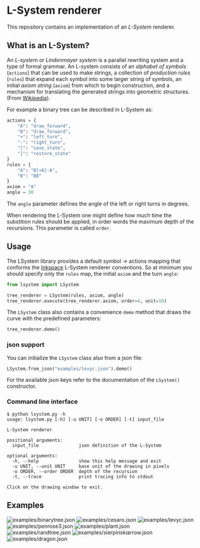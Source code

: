 # L-System renderer

This repository contains an implementation of an *L-System* renderer. 

## What is an L-System?

An *L-system* or *Lindenmayer system* is a parallel rewriting system and a type of formal grammar. An L-system consists of an *alphabet of symbols* (`actions`) that can be used to make strings, a collection of *production rules* (`rules`) that expand each symbol into some larger string of symbols, an initial *axiom string* (`axiom`) from which to begin construction, and a mechanism for translating the generated strings into geometric structures. (From [Wikipedia](https://en.wikipedia.org/wiki/L-system)).

For example a binary tree can be described in L-System as:
```python
actions = {
    "A": "draw_forward", 
    "B": "draw_forward",
    "+": "left_turn",
    "-": "right_turn",
    "[": "save_state",
    "]": "restore_state"
}
rules = {
    "A": "B[+A]-A",
    "B": "BB"
}
axiom = "A"
angle = 30
```

The `angle` parameter defines the angle of the left or right turns in degrees.

When rendering the L-System one might define how much time the substition rules should be applied, in order words the maximum depth of the recursions. This parameter is called `order`.

## Usage

The LSystem library provides a default symbol -> actions mapping that conforms the [Inkspace](https://inkscape.org) L-System renderer conventions. So at minimum you should specify only the `rules` map, the initial `axiom` and the turn `angle`:

```python
from lsystem import LSystem

tree_renderer = LSystem(rules, axiom, angle)
tree_renderer.execute(tree_renderer.axiom, order=4, unit=10)
```

The `LSystem` class also contains a convenience `demo` method that draws the curve with the predefined parameters:

```python
tree_renderer.demo()
```

### json support

You can initialize the `LSystem` class also from a json file:

```python
LSystem.from_json("examples/levyc.json").demo()
```

For the available json keys refer to the documentation of the `LSystem()` constructor.

### Command line interface

```
$ python lsystem.py -h
usage: lsystem.py [-h] [-u UNIT] [-o ORDER] [-t] input_file

L-System renderer

positional arguments:
  input_file               json definition of the L-System

optional arguments:
  -h, --help               show this help message and exit
  -u UNIT, --unit UNIT     base unit of the drawing in pixels
  -o ORDER, --order ORDER  depth of the recursion
  -t, --trace              print tracing info to stdout

Click on the drawing window to exit.
```

## Examples

![examples/binarytree.json](doc/binarytree.png "examples/binarytree.json")
![examples/cesaro.json](doc/cesaro.png "examples/cesaro.json")
![examples/levyc.json](doc/levyc.png "examples/levyc.json")
![examples/penrose3.json](doc/penrose3.png "examples/penrose3.json")
![examples/plant.json](doc/plant.png "examples/plant.json")
![examples/randtree.json](doc/randtree.png "examples/randtree.json")
![examples/sierpinskiarrow.json](doc/sierpinskiarrow.png "examples/sierpinskiarrow.json")
![examples/dragon.json](doc/dragon.png "examples/dragon.json")
